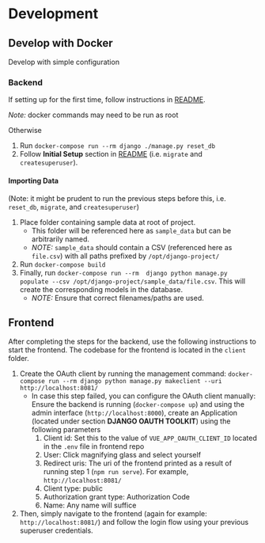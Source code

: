# Development

## Develop with Docker
Develop with simple configuration

### Backend

If setting up for the first time, follow instructions in [README](README.md).

*Note:* docker commands may need to be run as root

Otherwise
1. Run `docker-compose run --rm django ./manage.py reset_db`
2. Follow **Initial Setup** section in [README](README.md) (i.e. `migrate` and `createsuperuser`).

#### Importing Data
(Note: it might be prudent to run the previous steps before this, i.e. `reset_db`, `migrate`, and `createsuperuser`)
1. Place folder containing sample data at root of project.
   - This folder will be referenced here as `sample_data` but can be arbitrarily named.
   - *NOTE:* `sample_data` should contain a CSV (referenced here as `file.csv`) with all paths prefixed by `/opt/django-project/`
2. Run `docker-compose build`
3. Finally, run `docker-compose run --rm  django python manage.py populate --csv /opt/django-project/sample_data/file.csv`. This will create the corresponding models in the database.
   - *NOTE:* Ensure that correct filenames/paths are used.


## Frontend

After completing the steps for the backend, use the following instructions to start the frontend. The codebase for the frontend is located in the `client` folder.

1. Create the OAuth client by running the management command: `docker-compose run --rm django python manage.py makeclient --uri http://localhost:8081/`
   - In case this step failed, you can configure the OAuth client manually: Ensure the backend is running (`docker-compose up`) and using the admin interface (`http://localhost:8000`), create an Application (located under section **DJANGO OAUTH TOOLKIT**) using the following parameters
      1. Client id: Set this to the value of `VUE_APP_OAUTH_CLIENT_ID` located in the `.env` file in frontend repo
      2. User: Click magnifying glass and select yourself
      3. Redirect uris: The uri of the frontend printed as a result of running step 1 (`npm run serve`). For example, `http://localhost:8081/`
      4. Client type: public
      5. Authorization grant type: Authorization Code
      6. Name: Any name will suffice
2. Then, simply navigate to the frontend (again for example: `http://localhost:8081/`) and follow the login flow using your previous superuser credentials.
